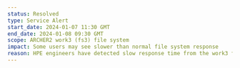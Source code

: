 ```yaml
---
status: Resolved
type: Service Alert
start_date: 2024-01-07 11:30 GMT
end_date: 2024-01-08 09:30 GMT
scope: ARCHER2 work3 (fs3) file system 
impact: Some users may see slower than normal file system response
reason: HPE engineers have detected slow response time from the work3 file system and are investigating
---
```

